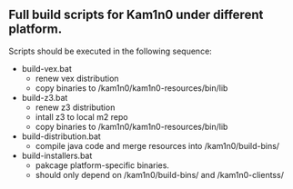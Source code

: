 ## Full build scripts for Kam1n0 under different platform. 
Scripts should be executed in the following sequence:

* build-vex.bat   
  * renew vex distribution
  * copy binaries to /kam1n0/kam1n0-resources/bin/lib
* build-z3.bat    
  * renew z3 distribution
  * intall z3 to local m2 repo
  * copy binaries to /kam1n0/kam1n0-resources/bin/lib
* build-distribution.bat	
  * compile java code and merge resources into /kam1n0/build-bins/
* build-installers.bat
  * pakcage platform-specific binaries.
  * should only depend on /kam1n0/build-bins/ and /kam1n0-clientss/
